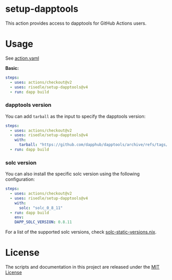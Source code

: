# setup-dapptools

This action provides access to dapptools for GitHub Actions users.

# Usage

See [action.yaml](action.yaml)

**Basic:**
```yaml
steps:
  - uses: actions/checkout@v2
  - uses: risedle/setup-dapptools@v4
  - run: dapp build
```

### dapptools version

You can add `tarball` as the input to specify the dapptools version:

```yaml
steps:
  - uses: actions/checkout@v2
  - uses: risedle/setup-dapptools@v4
    with:
      tarball: "https://github.com/dapphub/dapptools/archive/refs/tags/hevm/0.49.0.tar.gz"
  - run: dapp build
```

### solc version

You can also install the specific solc version using the following configuration:

```yaml
steps:
  - uses: actions/checkout@v2
  - uses: risedle/setup-dapptools@v4
    with:
      solc: "solc_0_8_11"
  - run: dapp build
    env:
    DAPP_SOLC_VERSION: 0.8.11
```

For a list of the supported solc versions, check [solc-static-versions.nix](https://github.com/dapphub/dapptools/blob/master/nix/solc-static-versions.nix).


# License

The scripts and documentation in this project are released under the [MIT License](LICENSE)
